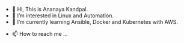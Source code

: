 - 👋 Hi, This is Ananaya Kandpal.
- 👀 I’m interested in Linux and Automation.
- 🌱 I’m currently learning Ansible, Docker and Kubernetes with AWS.
<!---
- 💞️ I’m looking to collaborate on ...
--->
- 📫 How to reach me ...

<!---
kandpalan/kandpalan is a ✨ special ✨ repository because its `README.md` (this file) appears on your GitHub profile.
You can click the Preview link to take a look at your changes.
--->
